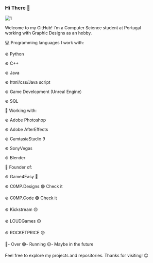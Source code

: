 ### Hi There 👋

![1](https://github.com/C0MPL3Xscs/C0MPL3Xscs/assets/82287232/671f84be-60aa-4c4e-8fcb-c2dbd6a3029e)

Welcome to my GitHub! I'm a Computer Science student at Portugal working with Graphic Designs as an hobby.

💻 Programming languages I work with:

  ⊛ Python

  ⊛ C++
  
  ⊛ Java
  
  ⊛ html/css/Java script
  
  ⊛ Game Development (Unreal Engine)
  
  ⊛ SQL
  
  🎨 Working with:

  ⊛ Adobe Photoshop
  
  ⊛ Adobe AfterEffects
  
  ⊛ CamtasiaStudio 9
  
  ⊛ SonyVegas
  
  ⊛ Blender
  
  🤵 Founder of:

⊛ Game4Easy 🔴

⊛ C0MP.Designs 🟢 Check it

⊛ C0MP.Code 🟢 Check it

⊛ Kickstream 🟡

⊛ LOUDGames 🟡

⊛ ROCKETPRICE 🟡

🔴- Over 🟢- Running 🟡- Maybe in the future
  
Feel free to explore my projects and repositories. Thanks for visiting! 😊
